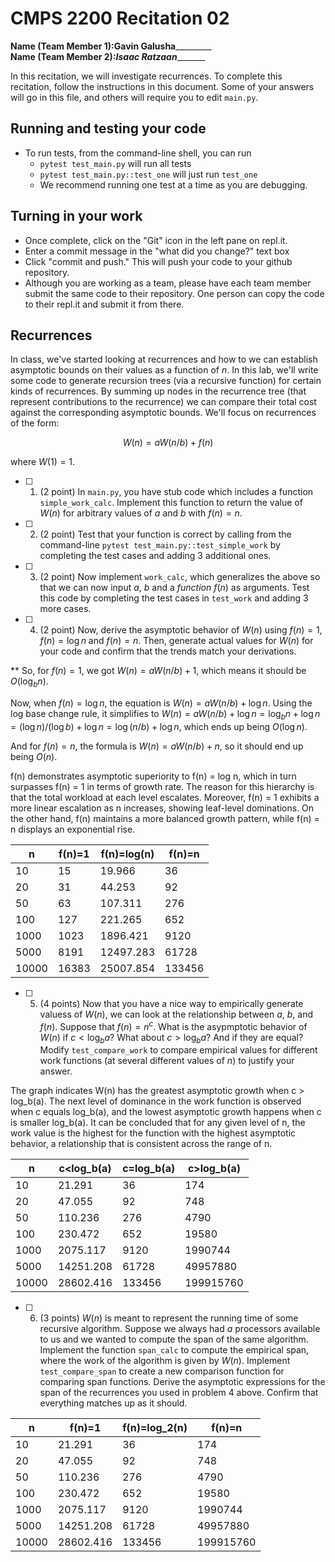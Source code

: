 # CMPS 2200  Recitation 02

**Name (Team Member 1):**________Gavin Galusha_________________  
**Name (Team Member 2):**_________Isaac Ratzaan________________

In this recitation, we will investigate recurrences. 
To complete this recitation, follow the instructions in this document. Some of your answers will go in this file, and others will require you to edit `main.py`.



## Running and testing your code
- To run tests, from the command-line shell, you can run
  + `pytest test_main.py` will run all tests
  + `pytest test_main.py::test_one` will just run `test_one`
  + We recommend running one test at a time as you are debugging.

## Turning in your work

- Once complete, click on the "Git" icon in the left pane on repl.it.
- Enter a commit message in the "what did you change?" text box
- Click "commit and push." This will push your code to your github repository.
- Although you are working as a team, please have each team member submit the same code to their repository. One person can copy the code to their repl.it and submit it from there.

## Recurrences

In class, we've started looking at recurrences and how to we can establish asymptotic bounds on their values as a function of $n$. In this lab, we'll write some code to generate recursion trees (via a recursive function) for certain kinds of recurrences. By summing up nodes in the recurrence tree (that represent contributions to the recurrence) we can compare their total cost against the corresponding asymptotic bounds. We'll focus on  recurrences of the form:

$$ W(n) = aW(n/b) + f(n) $$

where $W(1) = 1$.

- [ ] 1. (2 point) In `main.py`, you have stub code which includes a function `simple_work_calc`. Implement this function to return the value of $W(n)$ for arbitrary values of $a$ and $b$ with $f(n)=n$.

- [ ] 2. (2 point) Test that your function is correct by calling from the command-line `pytest test_main.py::test_simple_work` by completing the test cases and adding 3 additional ones.

- [ ] 3. (2 point) Now implement `work_calc`, which generalizes the above so that we can now input $a$, $b$ and a *function* $f(n)$ as arguments. Test this code by completing the test cases in `test_work` and adding 3 more cases.

- [ ] 4. (2 point) Now, derive the asymptotic behavior of $W(n)$ using $f(n) = 1$, $f(n) = \log n$ and $f(n) = n$. Then, generate actual values for $W(n)$ for your code and confirm that the trends match your derivations.

**
So, for $f(n) = 1$, we got $W(n) = aW(n/b) + 1$, which means it should be $O(\log_b n)$.

Now, when $f(n) = \log n$, the equation is $W(n) = aW(n/b) + \log n$. Using the log base change rule, it simplifies to $W(n) = aW(n/b) + \log n = \log_b n + \log n = (\log n)/(\log b) + \log n = \log (n/b) + \log n$, which ends up being $O(\log n)$.

And for $f(n) = n$, the formula is $W(n) = aW(n/b) + n$, so it should end up being $O(n)$.

f(n) demonstrates asymptotic superiority to f(n) = log n, which in turn surpasses f(n) = 1 in terms of growth rate. The reason for this hierarchy is that the total workload at each level escalates. Moreover, f(n) = 1 exhibits a more linear escalation as n increases, showing leaf-level dominations. On the other hand, f(n) maintains a more balanced growth pattern, while f(n) = n displays an exponential rise.

|     n |   f(n)=1 |   f(n)=log(n) |   f(n)=n |
|-------|----------|---------------|----------|
|    10 |       15 |        19.966 |       36 |
|    20 |       31 |        44.253 |       92 |
|    50 |       63 |       107.311 |      276 |
|   100 |      127 |       221.265 |      652 |
|  1000 |     1023 |      1896.421 |     9120 |
|  5000 |     8191 |     12497.283 |    61728 |
| 10000 |    16383 |     25007.854 |   133456 |




- [ ] 5. (4 points) Now that you have a nice way to empirically generate valuess of $W(n)$, we can look at the relationship between $a$, $b$, and $f(n)$. Suppose that $f(n) = n^c$. What is the asypmptotic behavior of $W(n)$ if $c < \log_b a$? What about $c > \log_b a$? And if they are equal? Modify `test_compare_work` to compare empirical values for different work functions (at several different values of $n$) to justify your answer.


The graph indicates W(n) has the greatest asymptotic growth when c > log_b(a). The next level of dominance in the work function is observed when c equals log_b(a), and the lowest asymptotic growth happens when c is smaller log_b(a). It can be concluded that for any given level of n, the work value is the highest for the function with the highest asymptotic behavior, a relationship that is consistent across the range of n.


|     n |   c<log_b(a) |   c=log_b(a) |   c>log_b(a) |
|-------|--------------|--------------|--------------|
|    10 |       21.291 |           36 |          174 |
|    20 |       47.055 |           92 |          748 |
|    50 |      110.236 |          276 |         4790 |
|   100 |      230.472 |          652 |        19580 |
|  1000 |     2075.117 |         9120 |      1990744 |
|  5000 |    14251.208 |        61728 |     49957880 |
| 10000 |    28602.416 |       133456 |    199915760 |

- [ ] 6. (3 points) $W(n)$ is meant to represent the running time of some recursive algorithm. Suppose we always had $a$ processors available to us and we wanted to compute the span of the same algorithm. Implement the function `span_calc` to compute the empirical span, where the work of the algorithm is given by $W(n)$. Implement `test_compare_span` to create a new comparison function for comparing span functions. Derive the asymptotic expressions for the span of the recurrences you used in problem 4 above. Confirm that everything matches up as it should. 


|     n |    f(n)=1 |   f(n)=log_2(n) |    f(n)=n |
|-------|-----------|-----------------|-----------|
|    10 |    21.291 |              36 |       174 |
|    20 |    47.055 |              92 |       748 |
|    50 |   110.236 |             276 |      4790 |
|   100 |   230.472 |             652 |     19580 |
|  1000 |  2075.117 |            9120 |   1990744 |
|  5000 | 14251.208 |           61728 |  49957880 |
| 10000 | 28602.416 |          133456 | 199915760 |

